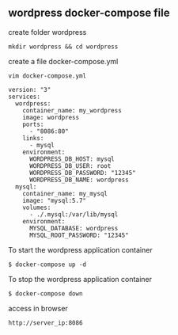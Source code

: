 ## wordpress docker-compose file

create folder wordpress
```
mkdir wordpress && cd wordpress
```
create a file docker-compose.yml
```
vim docker-compose.yml
```
```
version: "3"
services:
  wordpress:
    container_name: my_wordpress
    image: wordpress
    ports:
      - "8086:80"
    links:
      - mysql
    environment:
      WORDPRESS_DB_HOST: mysql
      WORDPRESS_DB_USER: root
      WORDPRESS_DB_PASSWORD: "12345"
      WORDPRESS_DB_NAME: wordpress
  mysql:
    container_name: my_mysql
    image: "mysql:5.7"
    volumes:
      - ./.mysql:/var/lib/mysql
    environment:
      MYSQL_DATABASE: wordpress
      MYSQL_ROOT_PASSWORD: "12345"

```

To start the wordpress application container
```
$ docker-compose up -d
```
To stop the wordpress application container
```
$ docker-compose down
```
access in browser
```
http://server_ip:8086
```

